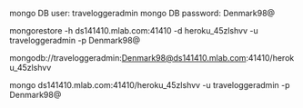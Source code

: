 mongo DB user: traveloggeradmin
mongo DB password: Denmark98@

mongorestore -h ds141410.mlab.com:41410 -d heroku_45zlshvv -u traveloggeradmin -p Denmark98@ 

mongodb://traveloggeradmin:Denmark98@ds141410.mlab.com:41410/heroku_45zlshvv

mongo ds141410.mlab.com:41410/heroku_45zlshvv -u traveloggeradmin -p Denmark98@
